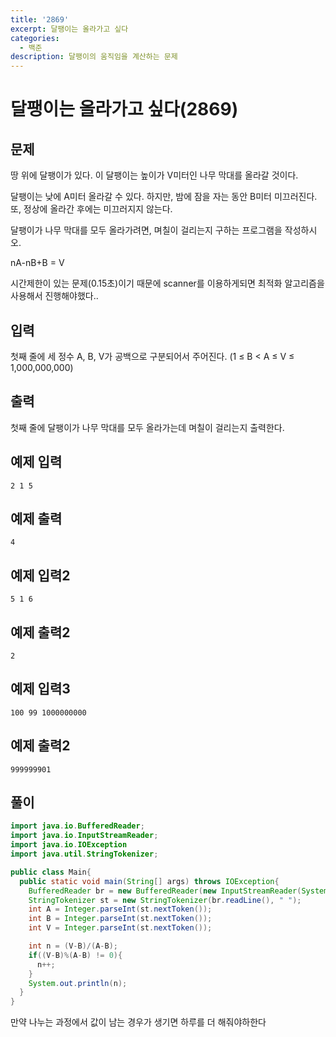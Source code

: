 ```yaml
---
title: '2869'
excerpt: 달팽이는 올라가고 싶다
categories:
  - 백준
description: 달팽이의 움직임을 계산하는 문제
---
```


# 달팽이는 올라가고 싶다\(2869\)

## 문제

땅 위에 달팽이가 있다. 이 달팽이는 높이가 V미터인 나무 막대를 올라갈 것이다.

달팽이는 낮에 A미터 올라갈 수 있다. 하지만, 밤에 잠을 자는 동안 B미터 미끄러진다. 또, 정상에 올라간 후에는 미끄러지지 않는다.

달팽이가 나무 막대를 모두 올라가려면, 며칠이 걸리는지 구하는 프로그램을 작성하시오.

nA-nB+B = V

시간제한이 있는 문제\(0.15초\)이기 때문에 scanner를 이용하게되면 최적화 알고리즘을 사용해서 진행해야했다..

## 입력

첫째 줄에 세 정수 A, B, V가 공백으로 구분되어서 주어진다. \(1 ≤ B &lt; A ≤ V ≤ 1,000,000,000\)

## 출력

첫째 줄에 달팽이가 나무 막대를 모두 올라가는데 며칠이 걸리는지 출력한다.

## 예제 입력

```text
2 1 5
```

## 예제 출력

```text
4
```

## 예제 입력2

```text
5 1 6
```

## 예제 출력2

```text
2
```

## 예제 입력3

```text
100 99 1000000000
```

## 예제 출력2

```text
999999901
```

## 풀이

```java
import java.io.BufferedReader;
import java.io.InputStreamReader;
import java.io.IOException
import java.util.StringTokenizer;

public class Main{
  public static void main(String[] args) throws IOException{
    BufferedReader br = new BufferedReader(new InputStreamReader(System.in));
    StringTokenizer st = new StringTokenizer(br.readLine(), " ");
    int A = Integer.parseInt(st.nextToken());
    int B = Integer.parseInt(st.nextToken());
    int V = Integer.parseInt(st.nextToken());

    int n = (V-B)/(A-B);
    if((V-B)%(A-B) != 0){
      n++;
    }
    System.out.println(n);
  }
}
```

만약 나누는 과정에서 값이 남는 경우가 생기면 하루를 더 해줘야하한다

